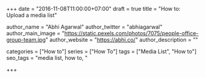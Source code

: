 +++
date = "2016-11-08T11:00:00+07:00"
draft = true
title = "How to: Upload a media list"

author_name = "Abhi Agarwal"
author_twitter = "abhiagarwal"
author_main_image = "https://static.pexels.com/photos/7075/people-office-group-team.jpg"
author_website = "https://abhi.co/"
author_description = ""

categories = ["How to"]
series = ["How To"]
tags = ["Media List", "How to"]
seo_tags = "media list, how to, "

+++
